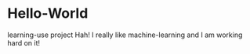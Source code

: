 # Hello-World
learning-use project
Hah! I really like machine-learning and I am working hard on it!
